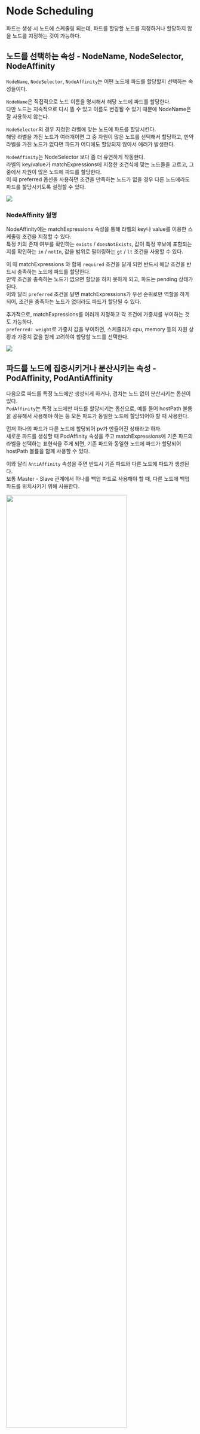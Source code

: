 # Node Scheduling

파드는 생성 시 노드에 스케줄링 되는데, 파드를 할당할 노드를 지정하거나 할당하지 않을 노드를 지정하는 것이 가능하다.

## 노드를 선택하는 속성 - NodeName, NodeSelector, NodeAffinity

`NodeName`, `NodeSelector`, `NodeAffinity`는 어떤 노드에 파드를 할당할지 선택하는 속성들이다.

`NodeName`은 직접적으로 노드 이름을 명시해서 해당 노드에 파드를 할당한다.  
다만 노드는 지속적으로 다시 뜰 수 있고 이름도 변경될 수 있기 때문에 NodeName은 잘 사용하지 않는다.

`NodeSelector`의 경우 지정한 라벨에 맞는 노드에 파드를 할당시킨다.  
해당 라벨을 가진 노드가 여러개이면 그 중 자원이 많은 노드를 선택해서 할당하고, 만약 라벨을 가진 노드가 없다면 파드가 어디에도 할당되지 않아서 에러가 발생한다.

`NodeAffinity`는 NodeSelector 보다 좀 더 유연하게 작동한다.  
라벨의 key/value가 matchExpressions에 지정한 조건식에 맞는 노드들을 고르고, 그 중에서 자원이 많은 노드에 파드를 할당한다.  
이 때 preferred 옵션을 사용하면 조건을 만족하는 노드가 없을 경우 다른 노드에라도 파드를 할당시키도록 설정할 수 있다.

<img src="./images/NodeScheduling1.png" />

### NodeAffinity 설명

NodeAffinity에는 matchExpressions 속성을 통해 라벨의 key나 value를 이용한 스케줄링 조건을 지정할 수 있다.  
특정 키의 존재 여부를 확인하는 `exists` / `doesNotExists`, 값이 특정 후보에 포함되는지를 확인하는 `in` / `notIn`, 값을 범위로 필터링하는 `gt` / `lt` 조건을 사용할 수 있다.

이 때 matchExpressions 와 함께 `required` 조건을 달게 되면 반드시 해당 조건을 반드시 충족하는 노드에 파드를 할당한다.  
만약 조건을 충족하는 노드가 없으면 할당을 하지 못하게 되고, 파드는 pending 상태가 된다.  
이와 달리 `preferred` 조건을 달면 matchExpressions가 우선 순위로만 역할을 하게 되어, 조건을 충족하는 노드가 없더라도 파드가 할당될 수 있다.

추가적으로, matchExpressions를 여러개 지정하고 각 조건에 가중치를 부여하는 것도 가능하다.  
`preferred: weight`로 가중치 값을 부여하면, 스케줄러가 cpu, memory 등의 자원 상황과 가중치 값을 함께 고려하여 할당할 노드를 선택한다.

<img src="./images/NodeScheduling4.png" />

## 파드를 노드에 집중시키거나 분산시키는 속성 - PodAffinity, PodAntiAffinity

다음으로 파드를 특정 노드에만 생성되게 하거나, 겹치는 노드 없이 분산시키는 옵션이 있다.  
`PodAffinity`는 특정 노드에만 파드를 할당시키는 옵션으로, 예를 들어 hostPath 볼륨을 공유해서 사용해야 하는 등 모든 파드가 동일한 노드에 할당되어야 할 때 사용한다.

먼저 하나의 파드가 다른 노드에 할당되어 pv가 만들어진 상태라고 하자.  
새로운 파드를 생성할 때 PodAffinity 속성을 주고 matchExpressions에 기존 파드의 라벨을 선택하는 표현식을 주게 되면, 기존 파드와 동일한 노드에 파드가 할당되어 hostPath 볼륨을 함께 사용할 수 있다.

이와 달리 `AntiAffinity` 속성을 주면 반드시 기존 파드와 다른 노드에 파드가 생성된다.  
보통 Master - Slave 관계에서 하나를 백업 파드로 사용해야 할 때, 다른 노드에 백업 파드를 위치시키기 위해 사용한다.

<img src="./images/NodeScheduling2.png" width=80% />

### 자세한 설정 방법

podAffinity는 파드의 라벨을 이용해서 스케줄링 조건을 지정한다.  
matchExpressions를 통해 파드 선택 조건을 지정해서, 해당 파드가 할당된 노드를 선택한다. (required, preferred 옵션 사용 가능)  
이 때 topologyKey를 라벨의 키로 가지고 있는 노드들에서 파드를 검색한다.  
만약 해당 topologyKey를 가지고 있지 않은 노드에 이전 파드가 할당되어 있다면 파드가 할당되지 못한다.

podAntiAffinity에도 마찬가지로 matchExpressions를 지정하고, 이 때에는 선택된 파드가 속하지 않은 노드로 파드가 할당된다.  
topologyKey는 podAntiAffinity에도 동일하게 사용된다.

<img src="./images/NodeScheduling5.png" width=50% />

## 노드에 파드 할당을 금지/허용하는 속성 - Taint & Toleration

`Taint`는 특정 노드에 아무 파드나 할당되지 않도록 노드에 주는 속성이다.  
Taint 속성을 부여한 노드는 일반작인 스케줄링으로는 할당이 되지 않는다. (nodeName으로 직접 할당해도 미찬가지)  
파드에 `Toleration` 속성이 부여된 경우에만 해당 파드에 할당될 수 있다.  
고사양 작업을 수행하기 위해 노드에 GPU가 설치되어 있는 등 특정 파드만 해당 노드에 할당할 필요가 있을 때 사용한다.

<img src="./images/NodeScheduling3.png" width=50% />

### Taint의 effect - NoSchedule, PreferNoSchedule, NoExecute

노드에 Taint 속성을 적용할 때에는 effect의 종류를 지정해야 한다.

effect에 `NoSchedule`을 지정하면 일반적인 파드는 해당 노드에 스케줄 될 수 없다.  
매칭되는 key, value, effect 값을 가진 Toleration이 파드에 적용되어 있어야 할당될 수 있다.  
(단, 매칭되는 Toleration이 적용되어 있다고 해서 해당 노드에 할당 되는 것이 보장되지는 않는다.
해당 노드에 할당시키기 위해서는 nodeSelector 등으로 노드를 선택해야 한다)  
Toleration의 operation에는 equal, exists 중 하나를 적용할 수 있다.

effect에는 `preferNoSchedule`을 적용할 수도 있다.
이 때에는 Toleration 적용이 안 된 파드는 가능한 해당 노드에 할당이 되지 않지만, 다른 노드가 사용 불가능인 상황에서는 할당이 될 수도 있다.

또한 `NoExecute`를 적용하는 것도 가능하다.
다른 effect의 경우 노드에 Taint를 적용한다고 해서 노드의 기존에 실행중인 파드에는 영향이 가지 않는다.  
이와 달리 NoExecute는 기존에 존재하는 파드들 중 기준에 맞지 않는 파드들은 강제 종료시킨다.  
이 때 매칭되는 파드의 Toleration에 `tolerationSeconds`를 적용할 수 있는데, 해당 파드는 노드에 할당된 뒤 해당 초 만큼은 실행되다가 이후 종료된다.

### Taint 사용 예시

Taint는 쿠버네티스에서 기본적으로 많이 사용되는 속성이다.

예를 들어 Master 노드에는 NoSchedule Taint가 적용되어 있어서 파드를 할당 받을 수 없게 설정되어 있다.

또한 특정 노드에 문제가 발생했다는 것이 감지되면, 해당 노드에 할당된 파드의 정상 실행을 보장할 수 없기 때문에 노드에 NoExecute Taint가 적용된다.  
해당 노드에 파드를 실행 중이었던 ReplicaSet은 다른 노드에 파드를 다시 생성해서 서비스를 정상적으로 유지할 수 있다.

## NodeAffinity - MatchExpressions 실습

먼저 다음의 커맨드를 통해 노드1에 kr=az-1, 노드2에 us=az-1 라벨을 각각 적용한다.

```bash
kubectl label nodes k8s-node1 kr=az-1
kubectl label nodes k8s-node2 us=az-1
```

### 1. required

그 다음 NodeAffinity가 적용된 파드를 다음과 같이 생성한다.

```yaml
apiVersion: v1
kind: Pod
metadata:
  name: pod-match-expressions1
spec:
  affinity:
    nodeAffinity:
      requiredDuringSchedulingIgnoredDuringExecution:
        nodeSelectorTerms:
          - matchExpressions:
              - { key: kr, operator: Exists }
  containers:
    - name: container
      image: kubetm/app
  terminationGracePeriodSeconds: 0
```

affinity에 nodeAffinity를 지정하고, required로 표현식을 적용하기 위해 `requiredDuringSchedulingIgnoredDuringExecution` 속성을 적용한다.  
그 하위의 nodeSelectorTerms: matchExpressions에 적용하고자 하는 표현식을 정의한다.

위 파드는 kr 키를 가진 노드를 선택하기 때문에, 노드1에 파드가 할당된다.  
해당 구성 파일로 수차례 파드를 생성해도 동일하게 노드1에 할당이 되는 것을 확인할 수 있다.

### 2. preferred

다음으로 preferred를 확인하기 위해, 모든 노드에 매칭되지 않는 matchExpressions를 조건식에 적용한다.

```yaml
apiVersion: v1
kind: Pod
metadata:
  name: pod-preferred
spec:
  affinity:
    nodeAffinity:
      preferredDuringSchedulingIgnoredDuringExecution:
        - weight: 1
          preference:
            matchExpressions:
              - { key: ch, operator: Exists }
  containers:
    - name: container
      image: kubetm/app
  terminationGracePeriodSeconds: 0
```

`preferredDuringSchedulingIgnoredDuringExecution` 속성을 적용하고, preference: matchExpressions에 원하는 조건식을 작성했다.  
현재 ch 키를 가진 노드는 존재하지 않기 때문에 만약 required로 만들었다면 파드가 pending 상태에 머물게 된다.  
위 경우에는 preferred로 만들었기 때문에 조건을 만족하지 않는 노드들에도 할당이 가능하고, 위 상태에서는 현재 파드가 없는 노드2에 파드가 할당된다.

## PodAffinity / PodAntiAffinity 실습

### PodAffinity

PodAffinity 파드를 확인해보기 위해, 먼저 특정 노드에 파드를 생성한다.  
다음의 커맨드를 통해 node1에 a-team=1, node2에 a-team=2 라벨을 붙인다.

```bash
kubectl label nodes k8s-node1 a-team=1
kubectl label nodes k8s-node2 a-team=2
```

이제 다음의 구성 파일로 a-team=1 라벨을 가진 노드1에 파드를 생성한다.

```yaml
apiVersion: v1
kind: Pod
metadata:
  name: web1
  labels:
    type: web1
spec:
  nodeSelector:
    a-team: "1"
  containers:
    - name: container
      image: kubetm/app
  terminationGracePeriodSeconds: 0
```

이제 위에서 생성한 파드와 동일한 노드에 파드를 생성하기 위해, podAffinity가 적용된 파드를 다음과 같이 생성한다.

```yaml
apiVersion: v1
kind: Pod
metadata:
  name: server1
spec:
  affinity:
    podAffinity:
      requiredDuringSchedulingIgnoredDuringExecution:
        - topologyKey: a-team
          labelSelector:
            matchExpressions:
              - { key: type, operator: In, values: [web1] }
  containers:
    - name: container
      image: kubetm/app
  terminationGracePeriodSeconds: 0
```

`labelSelector: matchExpressions` 에 지정된 표현식에 따라 `type: web1` 라벨이 적용된 파드가 위치한 노드를 찾게 된다.  
이 때 topologyKey에 지정한 값에 따라 key가 a-team인 라벨이 적용된 노드 중에서 찾게 된다.  
최종적으로 방금 생성한 파드와 동일한 노드에 스케줄링된다.

만약 podAffinity에 적용한 조건에 맞는 파드가 기존에 존재하지 않는다면, 해당 파드는 pending 상태에 머물게 된다.  
이 때 조건에 맞는 파드를 추후에 생성하면, pending이 걸렸던 파드도 함께 동일한 노드에 생성된다.

### PodAntiAffinity

다음으로 PodAntiAffinity에 대한 실습이다.  
먼저 다음의 구성 파일로 master 파드를 노드1에 생성한다.  
`type: master` 라벨이 적용되어 있고, `nodeSelector: a-team: '1'` 을 통해 node1을 선택하여 파드를 생성하고 있다.

```yaml
apiVersion: v1
kind: Pod
metadata:
  name: master
  labels:
    type: master
spec:
  nodeSelector:
    a-team: "1"
  containers:
    - name: container
      image: kubetm/app
  terminationGracePeriodSeconds: 0
```

이제 podAntiAffinity 속성을 통해 slave 파드를 master 파드와 다른 노드에 생성한다.

```yaml
apiVersion: v1
kind: Pod
metadata:
  name: slave
spec:
  affinity:
    podAntiAffinity:
      requiredDuringSchedulingIgnoredDuringExecution:
        - topologyKey: a-team
          labelSelector:
            matchExpressions:
              - { key: type, operator: In, values: [master] }
  containers:
    - name: container
      image: kubetm/app
  terminationGracePeriodSeconds: 0
```

matchExpressions 의 표현식을 통해 마스터 파드의 라벨을 특정해서, 다른 노드에 슬레이브 파드가 생성되도록 구성했다.

## Taint & Toleration 실습

### NoSchedule

먼저 다음의 커맨드로 node1에 라벨을 달고, Taint를 적용시킨다.

```bash
kubectl label nodes k8s-node1 gpu=no1
kubectl taint nodes k8s-node1 hw=gpu:NoSchedule
```

taint를 적용하는 커맨드에는 해당 taint의 key, value를 지정하고, 그 옆에 effect를 지정한다.  
이제부터는 toleration이 지정되지 않은 상태에서 node1에 파드를 할당하려고 하면 pending이 걸리게 된다.  
다음과 같이 파드 구성 파일에 매칭되는 toleration 설정이 적용되어야 정상적으로 파드가 생성된다.

```yaml
apiVersion: v1
kind: Pod
metadata:
  name: pod-with-toleration
spec:
  nodeSelector:
    gpu: no1
  tolerations:
    - effect: NoSchedule
      key: hw
      operator: Equal
      value: gpu
  containers:
    - name: container
      image: kubetm/app
  terminationGracePeriodSeconds: 0
```

Taint 적용시 지정한 key, value 와 effect가 동일하게 적용되어 있기 때문에, 정상적으로 node1에 파드가 생성된다.

### NoExecute

이번엔 NoExecute effect를 적용해 볼 것이다.  
먼저 다음의 구성 파일로 toleration이 적용되어 있는 파드를 node2에 생성한다.

```yaml
apiVersion: v1
kind: Pod
metadata:
  name: pod1-with-no-execute
spec:
  tolerations:
    - effect: NoExecute
      key: out-of-disk
      operator: Exists
      tolerationSeconds: 30
  containers:
    - name: container
      image: kubetm/app
  terminationGracePeriodSeconds: 0
```

이 상태에서 다음의 커맨드로 노드2에 NoExecute Taint를 적용한다.

```bash
kubectl taint nodes k8s-node2 out-of-disk=True:NoExecute
```

이제 노드2에 할당되어 있던 일반 파드들이 모두 종료된다.  
위 파드는 `tolerationSeconds: 30` 으로 지정했기 때문에, 30초의 지연시간 후에 파드가 삭제 된다.  
(tolerationSeconds를 지정한 파드는 해당 초만큼 지연시간 후에 삭제 되고, 그냥 Toleration만 지정한 파드는 계속 노드에 남아 있게 된다.)

출처: [인프런 대세는 쿠버네티스 [초급 ~ 중급]](https://inf.run/yW34)

